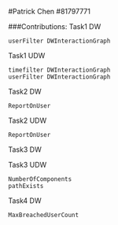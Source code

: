 #Patrick Chen \#81797771

###Contributions:
Task1 DW

    userFilter DWInteractionGraph


Task1 UDW

    timefilter DWInteractionGraph
    userFilter DWInteractionGraph

Task2 DW

    ReportOnUser

Task2 UDW

    ReportOnUser

Task3 DW


Task3 UDW

    NumberOfComponents
    pathExists

Task4 DW

    MaxBreachedUserCount



    
